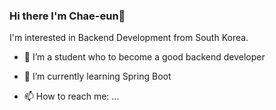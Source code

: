 ### Hi there I'm Chae-eun👋 

I'm interested in Backend Development from South Korea.
- 🔭 I’m a student who to become a good backend developer
- 🌱 I’m currently learning Spring Boot

- 📫 How to reach me: ...

<!--
**chaenii25/chaenii25** is a ✨ _special_ ✨ repository because its `README.md` (this file) appears on your GitHub profile.

Here are some ideas to get you started:

- 🔭 I’m currently working on ...
- 🌱 I’m currently learning ...
- 👯 I’m looking to collaborate on ...
- 🤔 I’m looking for help with ...
- 💬 Ask me about ...
- 📫 How to reach me: ...
- 😄 Pronouns: ...
- ⚡ Fun fact: ...
-->
